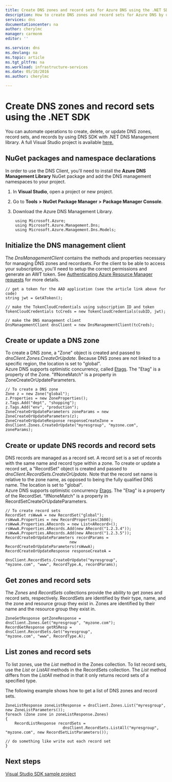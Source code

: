 ```yaml
---
title: Create DNS zones and record sets for Azure DNS using the .NET SDK | Microsoft Azure
description: How to create DNS zones and record sets for Azure DNS by using the .NET SDK.
services: dns
documentationcenter: na
author: cherylmc
manager: carmonm
editor: ''

ms.service: dns
ms.devlang: na
ms.topic: article
ms.tgt_pltfrm: na
ms.workload: infrastructure-services
ms.date: 05/10/2016
ms.author: cherylmc

---
```

# Create DNS zones and record sets using the .NET SDK
You can automate operations to create, delete, or update DNS zones, record sets, and records by using DNS SDK with .NET DNS Management library. A full Visual Studio project is available [here.](http://download.microsoft.com/download/2/A/C/2AC64449-1747-49E9-B875-C71827890126/AzureDnsSDKExample_2015_05_05.zip)

## NuGet packages and namespace declarations
In order to use the DNS Client, you'll need to install the **Azure DNS Management Library** NuGet package and add the DNS management namespaces to your project.

1. In **Visual Studio**, open a project or new project. 
2. Go to **Tools** **>** **NuGet Package Manager** **>** **Package Manager Console**. 
3. Download the Azure DNS Management Library.
   
        using Microsoft.Azure;
        using Microsoft.Azure.Management.Dns;
        using Microsoft.Azure.Management.Dns.Models;

## Initialize the DNS management client
The *DnsManagementClient* contains the methods and properties necessary for managing DNS zones and recordsets. For the client to be able to access your subscription, you'll need to setup the correct permissions and generate an AWT token. See [Authenticating Azure Resource Manager requests](https://msdn.microsoft.com/library/azure/dn790557.aspx) for more details.

    // get a token for the AAD application (see the article link above for code)
    string jwt = GetAToken();

    // make the TokenCloudCredentials using subscription ID and token
    TokenCloudCredentials tcCreds = new TokenCloudCredentials(subID, jwt);

    // make the DNS management client
    DnsManagementClient dnsClient = new DnsManagementClient(tcCreds);

## Create or update a DNS zone
To create a DNS zone, a "Zone" object is created and passed to *dnsClient.Zones.CreateOrUpdate*. Because DNS zones are not linked to a specific region, the location is set to "global".<BR> 
Azure DNS supports optimistic concurrency, called [Etags](dns-getstarted-create-dnszone.md). The "Etag" is a property of the Zone. "IfNoneMatch" is a property in ZoneCreateOrUpdateParameters.

    // To create a DNS zone
    Zone z = new Zone("global");
    z.Properties = new ZoneProperties();
    z.Tags.Add("dept", "shopping");
    z.Tags.Add("env", "production");
    ZoneCreateOrUpdateParameters zoneParams = new ZoneCreateOrUpdateParameters(z);
    ZoneCreateOrUpdateResponse responseCreateZone = 
    dnsClient.Zones.CreateOrUpdate("myresgroup", "myzone.com", zoneParams);



## Create or update DNS records and record sets
DNS records are managed as a record set. A record set is a set of records with the same name and record type within a zone. To create or update a record set, a "RecordSet" object is created and passed to *dnsClient.RecordSets.CreateOrUpdate*. Note that the record set name is relative to the zone name, as opposed to being the fully qualified DNS name. The location is set to "global".<BR>
Azure DNS supports optimistic concurrency [Etags](dns-getstarted-create-dnszone.md). The "Etag" is a property of the RecordSet. "IfNoneMatch" is a property in RecordSetCreateOrUpdateParameters.

    // To create record sets
    RecordSet rsWwwA = new RecordSet("global");
    rsWwwA.Properties = new RecordProperties(3600);
    rsWwwA.Properties.ARecords = new List<ARecord>();
    rsWwwA.Properties.ARecords.Add(new ARecord("1.2.3.4"));
    rsWwwA.Properties.ARecords.Add(new ARecord("1.2.3.5"));
    RecordCreateOrUpdateParameters recordParams = 
                                new RecordCreateOrUpdateParameters(rsWwwA);
    RecordCreateOrUpdateResponse responseCreateA = 
                                dnsClient.RecordSets.CreateOrUpdate("myresgroup", 
    "myzone.com", "www", RecordType.A, recordParams);


## Get zones and record sets
The *Zones* and *RecordSets* collections provide the ability to get zones and record sets, respectively. RecordSets are identified by their type, name, and the zone and resource group they exist in. Zones are identified by their name and the resource group they exist in.

    ZoneGetResponse getZoneResponse = 
    dnsClient.Zones.Get("myresgroup", "myzone.com");
    RecordGetResponse getRSResp = 
    dnsClient.RecordSets.Get("myresgroup", 
    "myzone.com", "www", RecordType.A);

## List zones and record sets
To list zones, use the *List* method in the Zones collection. To list record sets, use the *List* or *ListAll* methods in the RecordSets collection. The *List* method differs from the *ListAll* method in that it only returns record sets of a specified type.

The following example shows how to get a list of DNS zones and record sets.

    ZoneListResponse zoneListResponse = dnsClient.Zones.List("myresgroup", new ZoneListParameters());
    foreach (Zone zone in zoneListResponse.Zones)
    {
        RecordListResponse recordSets = 
                             dnsClient.RecordSets.ListAll("myresgroup", "myzone.com", new RecordSetListParameters());

    // do something like write out each record set
    }


## Next steps
[Visual Studio SDK sample project](http://download.microsoft.com/download/2/A/C/2AC64449-1747-49E9-B875-C71827890126/AzureDnsSDKExample_2015_05_05.zip) 

